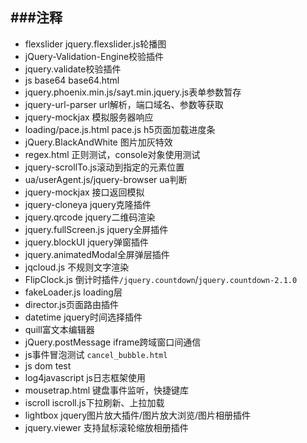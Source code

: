 ###注释
---
* flexslider jquery.flexslider.js轮播图
* jQuery-Validation-Engine校验插件
* jquery.validate校验插件
* js base64 base64.html
* jquery.phoenix.min.js/sayt.min.jquery.js表单参数暂存
* jquery-url-parser url解析，端口域名、参数等获取
* jquery-mockjax 模拟服务器响应
* loading/pace.js.html pace.js h5页面加载进度条
* jQuery.BlackAndWhite 图片加灰特效
* regex.html 正则测试，console对象使用测试
* jquery-scrollTo.js滚动到指定的元素位置
* ua/userAgent.js/jquery-browser ua判断
* jquery-mockjax 接口返回模拟
* jquery-cloneya jquery克隆插件
* jquery.qrcode jquery二维码渲染
* jquery.fullScreen.js jquery全屏插件
* jquery.blockUI jquery弹窗插件
* jquery.animatedModal全屏弹层插件
* jqcloud.js 不规则文字渲染
* FlipClock.js 倒计时插件`/jquery.countdown`/`jquery.countdown-2.1.0`
* fakeLoader.js loading层
* director.js页面路由插件
* datetime jquery时间选择插件
* quill富文本编辑器
* jQuery.postMessage iframe跨域窗口间通信
* js事件冒泡测试  `cancel_bubble.html`
* js dom test
* log4javascript js日志框架使用
* mousetrap.html 键盘事件监听，快捷键库
* iscroll iscroll.js下拉刷新、上拉加载
* lightbox jquery图片放大插件/图片放大浏览/图片相册插件
* jquery.viewer 支持鼠标滚轮缩放相册插件